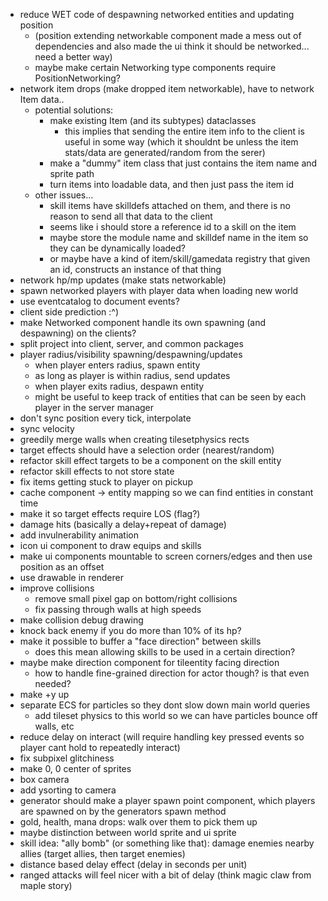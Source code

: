 - reduce WET code of despawning networked entities and updating position
  - (position extending networkable component made a mess out of dependencies and also made the ui think it should be networked... need a better way)
  - maybe make certain Networking type components require PositionNetworking?
- network item drops (make dropped item networkable), have to network Item data..
  - potential solutions:
    - make existing Item (and its subtypes) dataclasses
      - this implies that sending the entire item info to the client is useful in some way (which it shouldnt be unless the item stats/data are generated/random from the serer)
    - make a "dummy" item class that just contains the item name and sprite path
    - turn items into loadable data, and then just pass the item id
  - other issues...
    - skill items have skilldefs attached on them, and there is no reason to send all that data to the client
    - seems like i should store a reference id to a skill on the item
    - maybe store the module name and skilldef name in the item so they can be dynamically loaded?
    - or maybe have a kind of item/skill/gamedata registry that given an id, constructs an instance of that thing
- network hp/mp updates (make stats networkable)
- spawn networked players with player data when loading new world
- use eventcatalog to document events?
- client side prediction :^)
- make Networked component handle its own spawning (and despawning) on the clients?
- split project into client, server, and common packages
- player radius/visibility spawning/despawning/updates
  - when player enters radius, spawn entity
  - as long as player is within radius, send updates
  - when player exits radius, despawn entity
  - might be useful to keep track of entities that can be seen by each player in the server manager
- don't sync position every tick, interpolate
- sync velocity
- greedily merge walls when creating tilesetphysics rects
- target effects should have a selection order (nearest/random)
- refactor skill effect targets to be a component on the skill entity
- refactor skill effects to not store state
- fix items getting stuck to player on pickup
- cache component -> entity mapping so we can find entities in constant time
- make it so target effects require LOS (flag?)
- damage hits (basically a delay+repeat of damage)
- add invulnerability animation
- icon ui component to draw equips and skills
- make ui components mountable to screen corners/edges and then use position as an offset
- use drawable in renderer
- improve collisions
  - remove small pixel gap on bottom/right collisions
  - fix passing through walls at high speeds
- make collision debug drawing
- knock back enemy if you do more than 10% of its hp?
- make it possible to buffer a "face direction" between skills
  - does this mean allowing skills to be used in a certain direction?
- maybe make direction component for tileentity facing direction
  - how to handle fine-grained direction for actor though? is that even needed?
- make +y up
- separate ECS for particles so they dont slow down main world queries
  - add tileset physics to this world so we can have particles bounce off walls, etc
- reduce delay on interact (will require handling key pressed events so player cant hold to repeatedly interact)
- fix subpixel glitchiness
- make 0, 0 center of sprites
- box camera
- add ysorting to camera
- generator should make a player spawn point component, which players are spawned on by the generators spawn method
- gold, health, mana drops: walk over them to pick them up
- maybe distinction between world sprite and ui sprite
- skill idea: "ally bomb" (or something like that): damage enemies nearby allies (target allies, then target enemies)
- distance based delay effect (delay in seconds per unit)
- ranged attacks will feel nicer with a bit of delay (think magic claw from maple story)
